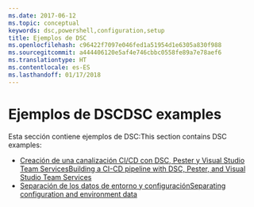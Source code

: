 ```yaml
---
ms.date: 2017-06-12
ms.topic: conceptual
keywords: dsc,powershell,configuration,setup
title: Ejemplos de DSC
ms.openlocfilehash: c96422f7097e046fed1a51954d1e6305a830f988
ms.sourcegitcommit: a444406120e5af4e746cbbc0558fe89a7e78aef6
ms.translationtype: HT
ms.contentlocale: es-ES
ms.lasthandoff: 01/17/2018
---
```

# <a name="dsc-examples"></a><span data-ttu-id="568c0-103">Ejemplos de DSC</span><span class="sxs-lookup"><span data-stu-id="568c0-103">DSC examples</span></span>

<span data-ttu-id="568c0-104">Esta sección contiene ejemplos de DSC:</span><span class="sxs-lookup"><span data-stu-id="568c0-104">This section contains DSC examples:</span></span>

- [<span data-ttu-id="568c0-105">Creación de una canalización CI/CD con DSC, Pester y Visual Studio Team Services</span><span class="sxs-lookup"><span data-stu-id="568c0-105">Building a CI-CD pipeline with DSC, Pester, and Visual Studio Team Services</span></span>](dscCiCd.md)
- [<span data-ttu-id="568c0-106">Separación de los datos de entorno y configuración</span><span class="sxs-lookup"><span data-stu-id="568c0-106">Separating configuration and environment data</span></span>](separatingEnvData.md)

